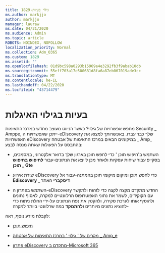 ```yaml
---
title: 1829-גילוי בעיות
ms.author: markjjo
author: markjjo
manager: lauraw
ms.date: 04/21/2020
ms.audience: Admin
ms.topic: article
ROBOTS: NOINDEX, NOFOLLOW
localization_priority: Normal
ms.collection: Adm_O365
ms.custom: 1829
ms.assetid: ''
ms.openlocfilehash: 01d9bc598a0293b15969a4e3292fb3f9abab10db
ms.sourcegitcommit: 55eff703a17e500681d8fa6a87eb067019ade3cc
ms.translationtype: MT
ms.contentlocale: he-IL
ms.lasthandoff: 04/22/2020
ms.locfileid: "43714479"
---
```

# <a name="ediscovery-issues"></a>בעיות בגילוי האיגלות

מחפש אפשרויות של גילוי? כאשר הניווט מעוצב מחדש במרכז התאימות Security _ Amppe, ייתכן שאפשרויות ה-eDiscovery שלך כבר עברו.  באפשרותך למצוא את האפשרויות eDiscovery במיקומים הבאים במרכז התאימות של אבטחה _ Amp_ בהתבסס על הפעולות שאתה מנסה לבצע:

- השתמש ב'חיפוש תוכן ' כדי לחפש תוכן בארגון שלך בדואר אלקטרוני, במסמכים, בסקייפ עבור שיחות עסקיות ולאחר מכן לייצא את הנתונים-עבור **לחיפוש בחיפוש תוכן _ Gte**

- יצירת אירוע eDiscovery כדי לחפש תוכן ומיקום מיקומי תוכן בהמתנה-עבור אל **Ediscovery _ דיסקברי** האתר

- השתמש בפתרון ה-eDiscovery החדש מתקדם מקצה לקצה כדי לזהות ולתקשר עם הקוקידים, לשמר את נתוני האפוטרופוס הרלוונטיים למקרה, לאסוף נתונים ולהוסיף אותו לערכת סקירה, ולהקטין את נפח הנתונים על-ידי החלת ניתוח כדי להוציא נתונים מיותרים **ולהתמקד** במה שרלוונטי ביותר למקרה-

לקבלת מידע נוסף, ראה:

- [חיפוש תוכן](https://docs.microsoft.com/office365/securitycompliance/content-search)

- [מקרים של ' גילוי ' במרכז התאימות של אבטחה _ Amp_e](https://docs.microsoft.com/office365/securitycompliance/ediscovery-cases)

- [פתרון eDiscovery מתקדם ב-Microsoft 365](https://docs.microsoft.com/office365/securitycompliance/compliance20/overview-ediscovery-20)
